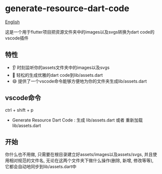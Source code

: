 # generate-resource-dart-code

[English](https://github.com/seho-code-life/generate-resource-dart-code/blob/main/README.md)

这是一个用于flutter项目把资源文件夹中的images以及svgs转换为dart code的vscode插件

## 特性

- 👂 时刻监听你的assets文件夹中的images以及svgs
- 🛞 轻松的生成优雅的dart code到lib/assets.dart
- 😄 提供了一个vscode命令能够方便地为你的文件夹生成lib/assets.dart

## vscode命令

ctrl + shift + p

- Generate Resource Dart Code : 生成 lib/assets.dart 或者 重新加载 lib/assets.dart

## 开始

你什么也不用做, 只需要在根目录建立好assets/images以及assets/svgs, 并且使用相对规范的文件名, 无论在这两个文件夹下做什么操作(删除, 新增, 修改等等), 它都会自动地同步到lib/assets.dart中
